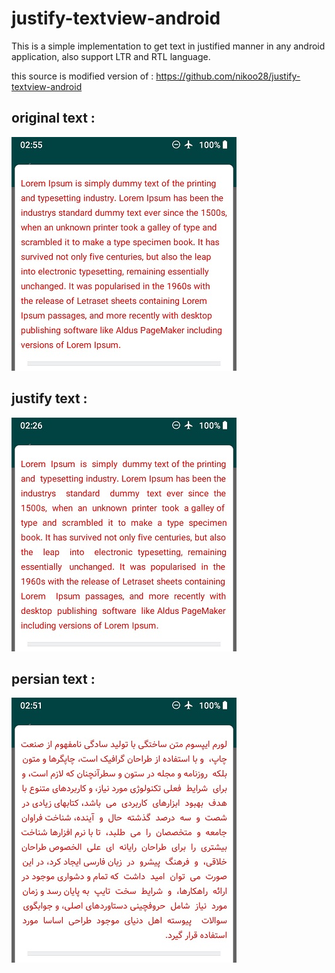 # justify-textview-android
 This is a simple implementation to get text in justified manner in any android application, also support LTR and RTL language.
 
 this source is modified version of :  https://github.com/nikoo28/justify-textview-android
 
## original text :

![original](screenshot/original.jpg)

## justify text :

![justify](screenshot/justify.jpg)

## persian text :

![persian justify](screenshot/persian.jpg)

